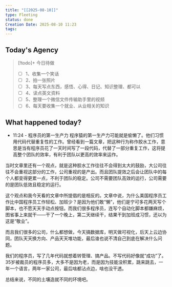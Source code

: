 ```yaml
---
title: "[[2025-08-10]]"
type: Fleeting
status: done
Creation Date: 2025-08-10 11:23
tags:
---
```

## Today's Agency
> [!todo]+ 今日待做
> - [ ] 1、收集一个笑话
> - [ ] 2、拍一张照片
> - [ ] 3、每天写点东西，感悟、心得、日记、知识整理、都可以
> - [ ] 4、读点英文资料
> - [ ] 5、整理一个微信文件传输助手里的视频
> - [ ] 6、每天要收集一个就业、从业相关的知识

## What happened today?
- 11:24 - 程序员的第一生产力
程序猿的第一生产力可能就是偷懒了。他们习惯用代码代替重复性的工作。曾经看到一篇文章，把这种行为称作胶水工作，意思是当有程序员花了一天时间写了一段代码，代替了一部分重复工作，这将提高整个团队的效率，有利于团队以更高的效率来运作。

当时文章里还有一个观点，就是这种胶水工作往往不会得到太大的鼓励，大公司往往不会重视这部分的工作，公司重视的是产出。而且团队提效之后会让团队中的每个人都变得更累一点，不利于团队的稳定。公司不需要团队高效的运行，公司需要的是团队低效且稳定的运行。

这个观点和我今天看的文章中所提倡的是相反的。文章中说，为什么美国程序员工作比中国程序员工作轻松、加班少？是因为他们敢“懒”，他们是宁可多花两天写个脚本，也不愿天天手动点按钮。而我们很多程序员，连写个自动化脚本都嫌麻烦，图省事上来就干——干了一个晚上，第二天继续干，结果干到加班成习惯，还以为这是“敬业”。

而且我们很多的公司，什么都想做，今天搞数据库，明天做可视化，后天上云边协同，团队天天换方向、产品天天堆功能，最后谁也说不清自己到底在解决什么问题。

我们的程序员，写了几年代码就想着转管理、搞产品。不写代码好像就“成功”了。35岁被裁员的程序员多，大多不是因为老，而是因为技能没积累，跳来跳去，一年一个语言，两年一家公司，最后啥都沾点边，啥也没干透。

总结来说，不同的土壤造就不同的环境吧。